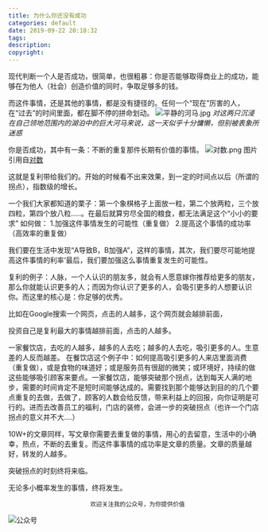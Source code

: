 ```yaml
---
title: 为什么你还没有成功
categories: default
date: 2019-09-22 20:18:32
tags:
description:
copyright:
---
```

现代判断一个人是否成功，很简单，也很粗暴：你是否能够取得商业上的成功，能够在为他人（社会）创造价值的同时，争取足够多的钱。

而这件事情，还是其他的事情，都是没有捷径的。任何一个“现在”厉害的人，在“过去”的时间里面，都在脚不停的拼命划动。
![平静的河马.jpg](https://upload-images.jianshu.io/upload_images/4319370-1c59faf0c95f2637.jpg?imageMogr2/auto-orient/strip%7CimageView2/2/w/1240)
*对这两只沉浸在自己领地范围内的湖泊中的巨大河马来说，这一天似乎十分慵懒，但别被表象所迷惑*
<!-- more -->
你是否成功，其中有一条：不断的重复那件长期有价值的事情。
![对数.png](https://upload-images.jianshu.io/upload_images/4319370-1ec462ce220b157c.png?imageMogr2/auto-orient/strip%7CimageView2/2/w/1240)
图片引用自[对数](https://www.zhihu.com/question/26097157)

这就是复利带给我们的。开始的时候看不出来效果，到一定的时间点以后（所谓的拐点），指数级的增长。

一个我们大家都知道的栗子：第一个象棋格子上面放一粒，第二个放两粒，三个放四粒，第四个放八粒.....。在最后就算穷尽全国的粮食，都无法满足这个“小小的要求”
如何做：
1.加强这件事情发生的可能性（重复做）
2.提高这个事情的成功率（高效率的重复做）

我们要在生活中发现“A导致B，B加强A”，这样的事情，其次，我们要尽可能地提高这件事情的利率‘最后，我们要加强这么事情重复发生的可能性。

复利的例子：人脉，一个人认识的朋友多，就会有人愿意嫁你推荐给更多的朋友，那么你就能认识更多的人；而因为你认识了更多的人，会吸引更多的人想要认识你。而这里的核心是：你足够的优秀。

比如在Google搜索一个网页，点击的人越多，这个网页就会越排前面，

投资自己是复利最大的事情越排前面，点击的人越多。

一家餐饮店，去吃的人越多，越多的人去吃；越多的人去吃，吸引更多的人。生意差的人反而越差。
在餐饮店这个例子中：如何提高吸引更多的人来店里面消费（重复做），或是食物的味道好；或是服务员有很甜的微笑；或环境好，持续的做这些能够吸引顾客来要点。一家餐饮店，能够突破那个拐点，达到每天人满的地步，需要的时间肯定不是短时间能够达成的。需要找到那个能够达到目的的几个要点重复的去做，去做了，顾客的人数会给反馈，带来利益上的回报，向你证明是可行的。进而去改善员工的福利，门店的装修，会进一步的突破拐点（也许一个门店拐点的意义并不大....）

10W+的文章同样，写文章你需要去重复做的事情，用心的去留意，生活中的小确幸，热点，不断的去重复。而这件事事情的成功率是文章的质量。文章的质量越好，转发的人越多。

突破拐点的时刻终将来临。

无论多小概率发生的事情，终将发生。

                           欢迎关注我的公众号，为你提供价值
![公众号](https://upload-images.jianshu.io/upload_images/4319370-b1aaffc48667f24c.jpg?imageMogr2/auto-orient/strip%7CimageView2/2/w/1240)
